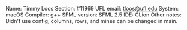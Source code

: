 Name: Timmy Loos
Section: #11969
UFL email: tloos@ufl.edu
System: macOS
Compiler: g++
SFML version: SFML 2.5
IDE: CLion
Other notes: Didn't use config, columns, rows, and mines can be changed in main.

